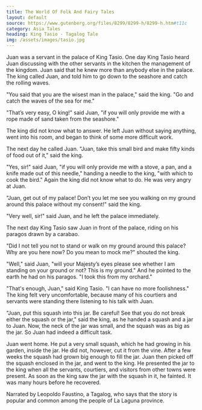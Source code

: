 ```yaml
---
title: The World Of Folk And Fairy Tales
layout: default
source: https://www.gutenberg.org/files/8299/8299-h/8299-h.htm#t11c
category: Asia Tales
heading: King Tasio - Tagalog Tale
img: /assets/images/tasio.jpg
---
```

<p>Juan was a servant in the palace of King Tasio. One day King Tasio heard Juan discussing with the other servants in the kitchen the management of the kingdom. Juan said that he knew more than anybody else in the palace. The king called Juan, and told him to go down to the seashore and catch the rolling waves.</p>

<p>"You said that you are the wisest man in the palace," said the king. "Go and catch the waves of the sea for me."</p>

<p>"That’s very easy, O king!" said Juan, "if you will only provide me with a rope made of sand taken from the seashore."</p>

<p>The king did not know what to answer. He left Juan without saying anything, went into his room, and began to think of some more difficult work.</p>

<p>The next day he called Juan. "Juan, take this small bird and make fifty kinds of food out of it," said the king.</p>

<p>"Yes, sir!" said Juan, "if you will only provide me with a stove, a pan, and a knife made out of this needle," handing a needle to the king, "with which to cook the bird." Again the king did not know what to do. He was very angry at Juan.</p>

<p>"Juan, get out of my palace! Don’t you let me see you walking on my ground around this palace without my consent!" said the king.</p>

<p>"Very well, sir!" said Juan, and he left the palace immediately.</p>

<p>The next day King Tasio saw Juan in front of the palace, riding on his paragos drawn by a carabao.</p>

<p>"Did I not tell you not to stand or walk on my ground around this palace? Why are you here now? Do you mean to mock me?" shouted the king.</p>

<p>"Well," said Juan, "will your Majesty’s eyes please see whether I am standing on your ground or not? This is my ground." And he pointed to the earth he had on his paragos. "I took this from my orchard."</p>

<p>"That's enough, Juan," said King Tasio. "I can have no more foolishness." The king felt very uncomfortable, because many of his courtiers and servants were standing there listening to his talk with Juan.</p>

<p>"Juan, put this squash into this jar. Be careful! See that you do not break either the squash or the jar," said the king, as he handed a squash and a jar to Juan. Now, the neck of the jar was small, and the squash was as big as the jar. So Juan had indeed a difficult task.</p>

<p>Juan went home. He put a very small squash, which he had growing in his garden, inside the jar. He did not, however, cut it from the vine. After a few weeks the squash had grown big enough to fill the jar. Juan then picked off the squash enclosed in the jar, and went to the king. He presented the jar to the king when all the servants, courtiers, and visitors from other towns were present. As soon as the king saw the jar with the squash in it, he fainted. It was many hours before he recovered.</p>

<p>Narrated by Leopoldo Faustino, a Tagalog, who says that the story is popular and common among the people of La Laguna province.</p>

